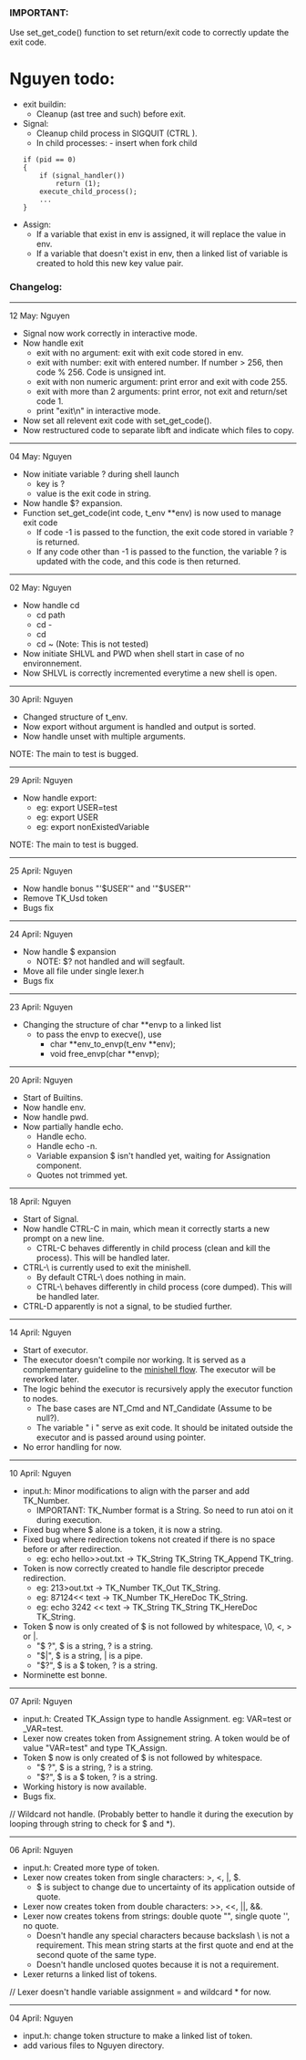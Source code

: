 ### IMPORTANT:
Use set_get_code() function to set return/exit code to correctly update the exit code.

# Nguyen todo:
- exit buildin:
    - Cleanup (ast tree and such) before exit.
- Signal:
    - Cleanup child process in SIGQUIT (CTRL \).
    - In child processes:
          - insert when fork child
	```
 	if (pid == 0)
 	{
		if (signal_handler())
			return (1);
  		execute_child_process();
  		...
 	}
	```
- Assign:
    - If a variable that exist in env is assigned, it will replace the value in env.
    - If a variable that doesn't exist in env, then a linked list of variable is created to hold this new key value pair.


### Changelog:

----------------
12 May: Nguyen
- Signal now work correctly in interactive mode.
- Now handle exit
    - exit with no argument: exit with exit code stored in env.
    - exit with number: exit with entered number. If number > 256, then code % 256. Code is unsigned int.
    - exit with non numeric argument: print error and exit with code 255.
    - exit with more than 2 arguments: print error, not exit and return/set code 1.
    - print "exit\n" in interactive mode.
- Now set all relevent exit code with set_get_code().
- Now restructured code to separate libft and indicate which files to copy.

----------------
04 May: Nguyen
- Now initiate variable ? during shell launch
    - key is ?
    - value is the exit code in string.
- Now handle $? expansion.
- Function set_get_code(int code, t_env **env) is now used to manage exit code
    - If code -1 is passed to the function, the exit code stored in variable ? is returned.
    - If any code other than -1 is passed to the function, the variable ? is updated with the code, and this code is then returned.

----------------
02 May: Nguyen
- Now handle cd
    - cd path
    - cd -
    - cd
    - cd ~ (Note: This is not tested)
- Now initiate SHLVL and PWD when shell start in case of no environnement.
- Now SHLVL is correctly incremented everytime a new shell is open.

----------------
30 April: Nguyen
- Changed structure of t_env.
- Now export without argument is handled and output is sorted.
- Now handle unset with multiple arguments.

NOTE: The main to test is bugged.

----------------
29 April: Nguyen
- Now handle export:
    - eg: export USER=test
    - eg: export USER
    - eg: export nonExistedVariable

NOTE: The main to test is bugged.

----------------
25 April: Nguyen
- Now handle bonus "'$USER'" and '"$USER"'
- Remove TK_Usd token
- Bugs fix

----------------
24 April: Nguyen
- Now handle $ expansion
    - NOTE: $? not handled and will segfault.
- Move all file under single lexer.h
- Bugs fix

----------------
23 April: Nguyen
- Changing the structure of char **envp to a linked list
    - to pass the envp to execve(), use 
        - char	**env_to_envp(t_env **env);
        - void	free_envp(char **envp);

----------------
20 April: Nguyen
- Start of Builtins.
- Now handle env.
- Now handle pwd.
- Now partially handle echo.
    - Handle echo.
    - Handle echo -n.
    - Variable expansion $ isn't handled yet, waiting for Assignation component.
    - Quotes not trimmed yet. 

----------------
18 April: Nguyen
- Start of Signal.
- Now handle CTRL-C in main, which mean it correctly starts a new prompt on a new line.
    - CTRL-C behaves differently in child process (clean and kill the process). This will be handled later.
- CTRL-\ is currently used to exit the minishell.
    - By default CTRL-\ does nothing in main.
    - CTRL-\ behaves differently in child process (core dumped). This will be handled later.
- CTRL-D apparently is not a signal, to be studied further.

----------------
14 April: Nguyen
- Start of executor.
- The executor doesn't compile nor working. It is served as a complementary guideline to the [minishell flow](https://www.figma.com/board/Jq8jCcA387ejD9taclT17H/Minishell-flow?node-id=0-1&t=2iSGymJoeilHbcG0-1).
  The executor will be reworked later.
- The logic behind the executor is recursively apply the executor function to nodes.
    - The base cases are NT_Cmd and NT_Candidate (Assume to be null?).
    - The variable " i " serve as exit code. It should be initated outside the executor and is passed around using pointer.
- No error handling for now.

----------------
10 April: Nguyen
- input.h: Minor modifications to align with the parser and add TK_Number.
    - IMPORTANT: TK_Number format is a String. So need to run atoi on it during execution.
- Fixed bug where $ alone is a token, it is now a string.
- Fixed bug where redirection tokens not created if there is no space before or after redirection.
    - eg: echo hello>>out.txt -> TK_String TK_String TK_Append TK_tring.
- Token is now correctly created to handle file descriptor precede redirection.
    - eg: 213>out.txt -> TK_Number TK_Out TK_String.
    - eg: 87124<< text -> TK_Number TK_HereDoc TK_String.
    - eg: echo 3242 << text -> TK_String TK_String TK_HereDoc TK_String.
- Token $ now is only created of $ is not followed by whitespace, \0, <, > or |. 
    - "$ ?", $ is a string, ? is a string.
    - "$|", $ is a string, | is a pipe.
    - "$?", $ is a $ token, ? is a string.
- Norminette est bonne.

----------------
07 April: Nguyen
- input.h: Created TK_Assign type to handle Assignment. eg: VAR=test or _VAR=test.
- Lexer now creates token from Assignement string. A token would be of value "VAR=test" and type TK_Assign.
- Token $ now is only created of $ is not followed by whitespace. 
    - "$ ?", $ is a string, ? is a string.
    - "$?", $ is a $ token, ? is a string.
- Working history is now available.
- Bugs fix.

// Wildcard not handle.
  (Probably better to handle it during the execution by looping through string to check for $ and *).

----------------
06 April: Nguyen
- input.h: Created more type of token.
- Lexer now creates token from single characters: >, <, |, $.
    - $ is subject to change due to uncertainty of its application outside of quote.
- Lexer now creates token from double characters: >>, <<, ||, &&.
- Lexer now creates tokens from strings: double quote "", single quote '', no quote.
    - Doesn't handle any special characters because backslash \ is not a requirement.
      This mean string starts at the first quote and end at the second quote of the same type.
    - Doesn't handle unclosed quotes because it is not a requirement.
- Lexer returns a linked list of tokens.

// Lexer doesn't handle variable assignment = and wildcard * for now.

----------------
04 April: Nguyen
- input.h: change token structure to make a linked list of token.
- add various files to Nguyen directory.

